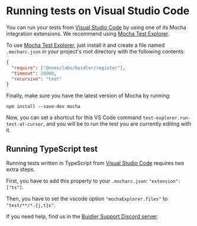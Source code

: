 # Running tests on Visual Studio Code

You can run your tests from [Visual Studio Code](https://code.visualstudio.com)
by using one of its Mocha integration extensions. We recommend using [Mocha Test Explorer](https://marketplace.visualstudio.com/items?itemName=hbenl.vscode-mocha-test-adapter).

To use [Mocha Test Explorer](https://marketplace.visualstudio.com/items?itemName=hbenl.vscode-mocha-test-adapter), just
install it and create a file named `.mocharc.json` in your project's root directory with the following contents:

```json
{
  "require": ["@nomiclabs/buidler/register"],
  "timeout": 20000,
  "recursive": "test"
}
```

Finally, make sure you have the latest version of Mocha by running:

```
npm install --save-dev mocha
```

Now, you can set a shortcut for this VS Code command `test-explorer.run-test-at-cursor`, and you
will be to run the test you are currently editing with it.

## Running TypeScript test

Running tests written in TypeScript from [Visual Studio Code](https://code.visualstudio.com) requires two extra steps.

First, you have to add this property to your `.mocharc.json`: `"extension": ["ts"]`.

Then, you have to set the vscode option `"mochaExplorer.files"` to `"test/**/*.{j,t}s"`.

If you need help, find us in the [Buidler Support Discord server](https://discord.gg/ADQjyW8).
